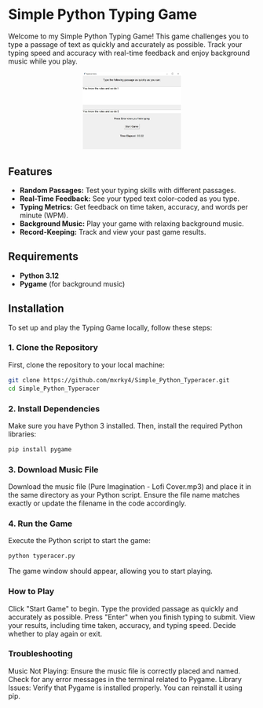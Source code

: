 # Simple Python Typing Game

Welcome to my Simple Python Typing Game! This game challenges you to type a passage of text as quickly and accurately as possible. Track your typing speed and accuracy with real-time feedback and enjoy background music while you play.

<div align="center">
    <img src="images/pythontyping.jpg" alt="Game Screenshot" width="200"/>
</div>

## Features

- **Random Passages:** Test your typing skills with different passages.
- **Real-Time Feedback:** See your typed text color-coded as you type.
- **Typing Metrics:** Get feedback on time taken, accuracy, and words per minute (WPM).
- **Background Music:** Play your game with relaxing background music.
- **Record-Keeping:** Track and view your past game results.

## Requirements

- **Python 3.12**
- **Pygame** (for background music)

## Installation

To set up and play the Typing Game locally, follow these steps:

### 1. Clone the Repository

First, clone the repository to your local machine:

```bash
git clone https://github.com/mxrky4/Simple_Python_Typeracer.git
cd Simple_Python_Typeracer
```

### 2. Install Dependencies
Make sure you have Python 3 installed. Then, install the required Python libraries:

```bash
pip install pygame
```
### 3. Download Music File
Download the music file (Pure Imagination - Lofi Cover.mp3) and place it in the same directory as your Python script. Ensure the file name matches exactly or update the filename in the code accordingly.

### 4. Run the Game
Execute the Python script to start the game:

```bash
python typeracer.py
```
The game window should appear, allowing you to start playing.

### How to Play
Click "Start Game" to begin.
Type the provided passage as quickly and accurately as possible.
Press "Enter" when you finish typing to submit.
View your results, including time taken, accuracy, and typing speed.
Decide whether to play again or exit.


### Troubleshooting
Music Not Playing: Ensure the music file is correctly placed and named. Check for any error messages in the terminal related to Pygame.
Library Issues: Verify that Pygame is installed properly. You can reinstall it using pip.